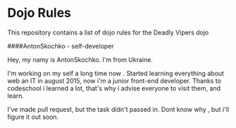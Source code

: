 Dojo Rules
==========

This repository contains a list of dojo rules for the Deadly Vipers dojo

####AntonSkochko - self-developer

Hey, my namy is AntonSkochko. I'm from Ukraine.

I'm working on my self a long time now . Started learning everything about web an IT in august 2015, now i'm a junior front-end developer. Thanks to codeschool i learned a lot, that's why i advise everyone to visit them, and learn.

I've made pull request,  but the task didn't passed in. Dont know why , but i'll figure it out soon.
